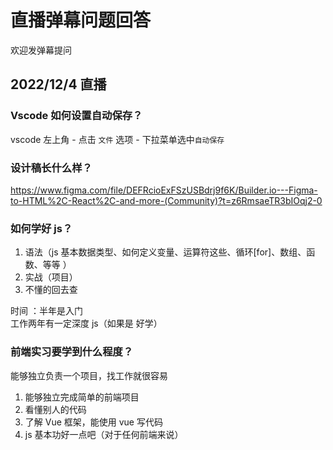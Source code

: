 # 直播弹幕问题回答

欢迎发弹幕提问

## 2022/12/4 直播

### Vscode 如何设置自动保存？

vscode 左上角 - 点击 `文件` 选项 - 下拉菜单选中`自动保存`

### 设计稿长什么样？

https://www.figma.com/file/DEFRcioExFSzUSBdrj9f6K/Builder.io---Figma-to-HTML%2C-React%2C-and-more-(Community)?t=z6RmsaeTR3bIOqj2-0

### 如何学好 js？

1. 语法（js 基本数据类型、如何定义变量、运算符这些、循环[for]、数组、函数、等等 ）<br/>
2. 实战（项目）<br/>
3. 不懂的回去查<br/>

时间 ：半年是入门<br/>
工作两年有一定深度 js（如果是 好学）

### 前端实习要学到什么程度？

能够独立负责一个项目，找工作就很容易

1.  能够独立完成简单的前端项目<br>
2.  看懂别人的代码<br>
3.  了解 Vue 框架，能使用 vue 写代码<br>
4.  js 基本功好一点吧（对于任何前端来说）<br>
